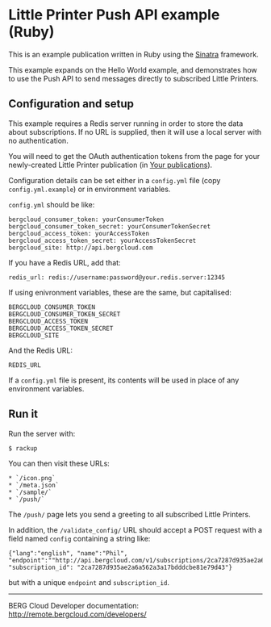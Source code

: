 # Little Printer Push API example (Ruby)

This is an example publication written in Ruby using the [Sinatra](http://www.sinatrarb.com/) framework.

This example expands on the Hello World example, and demonstrates how to use
the Push API to send messages directly to subscribed Little Printers.


## Configuration and setup

This example requires a Redis server running in order to store the data about
subscriptions. If no URL is supplied, then it will use a local server with no
authentication.

You will need to get the OAuth authentication tokens from the page for your
newly-created Little Printer publication (in [Your publications](http://remote.bergcloud.com/developers/publications/)).

Configuration details can be set either in a `config.yml` file (copy
`config.yml.example`) or in environment variables.

`config.yml` should be like:

	bergcloud_consumer_token: yourConsumerToken
	bergcloud_consumer_token_secret: yourConsumerTokenSecret
	bergcloud_access_token: yourAccessToken
	bergcloud_access_token_secret: yourAccessTokenSecret
	bergcloud_site: http://api.bergcloud.com

If you have a Redis URL, add that:

	redis_url: redis://username:password@your.redis.server:12345

If using enivronment variables, these are the same, but capitalised:
	
	BERGCLOUD_CONSUMER_TOKEN
	BERGCLOUD_CONSUMER_TOKEN_SECRET
	BERGCLOUD_ACCESS_TOKEN
	BERGCLOUD_ACCESS_TOKEN_SECRET
	BERGCLOUD_SITE

And the Redis URL:

	REDIS_URL

If a `config.yml` file is present, its contents will be used in place of any
environment variables.

## Run it

Run the server with:

	$ rackup

You can then visit these URLs:

	* `/icon.png`
	* `/meta.json`
	* `/sample/`
	* `/push/`

The `/push/` page lets you send a greeting to all subscribed Little Printers.

In addition, the `/validate_config/` URL should accept a POST request with a field named `config` containing a string like:

	{"lang":"english", "name":"Phil", "endpoint":""http://api.bergcloud.com/v1/subscriptions/2ca7287d935ae2a6a562a3a17bdddcbe81e79d43/publish", "subscription_id": "2ca7287d935ae2a6a562a3a17bdddcbe81e79d43"}

but with a unique `endpoint` and `subscription_id`.


----

BERG Cloud Developer documentation: http://remote.bergcloud.com/developers/
